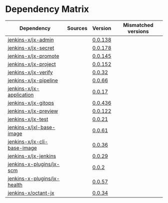 # Dependency Matrix

Dependency | Sources | Version | Mismatched versions
---------- | ------- | ------- | -------------------
[jenkins-x/jx-admin](https://github.com/jenkins-x/jx-admin.git) |  | [0.0.138](https://github.com/jenkins-x/jx-admin/releases/tag/v0.0.138) | 
[jenkins-x/jx-secret](https://github.com/jenkins-x/jx-secret.git) |  | [0.0.178](https://github.com/jenkins-x/jx-secret/releases/tag/v0.0.178) | 
[jenkins-x/jx-promote](https://github.com/jenkins-x/jx-promote.git) |  | [0.0.145](https://github.com/jenkins-x/jx-promote/releases/tag/v0.0.145) | 
[jenkins-x/jx-project](https://github.com/jenkins-x/jx-project.git) |  | [0.0.152](https://github.com/jenkins-x/jx-project/releases/tag/v0.0.152) | 
[jenkins-x/jx-verify](https://github.com/jenkins-x/jx-verify.git) |  | [0.0.32](https://github.com/jenkins-x/jx-verify/releases/tag/v0.0.32) | 
[jenkins-x/jx-pipeline](https://github.com/jenkins-x/jx-pipeline.git) |  | [0.0.66](https://github.com/jenkins-x/jx-pipeline/releases/tag/v0.0.66) | 
[jenkins-x/jx-application](https://github.com/jenkins-x/jx-application.git) |  | [0.0.17](https://github.com/jenkins-x/jx-application/releases/tag/v0.0.17) | 
[jenkins-x/jx-gitops](https://github.com/jenkins-x/jx-gitops.git) |  | [0.0.436](https://github.com/jenkins-x/jx-gitops/releases/tag/v0.0.436) | 
[jenkins-x/jx-preview](https://github.com/jenkins-x/jx-preview.git) |  | [0.0.122](https://github.com/jenkins-x/jx-preview/releases/tag/v0.0.122) | 
[jenkins-x/jx-test](https://github.com/jenkins-x/jx-test.git) |  | [0.0.21](https://github.com/jenkins-x/jx-test/releases/tag/v0.0.21) | 
[jenkins-x/jxl-base-image](https://github.com/jenkins-x/jxl-base-image) |  | [0.0.61]() | 
[jenkins-x/jx-cli-base-image](https://github.com/jenkins-x/jx-cli-base-image.git) |  | [0.0.36]() | 
[jenkins-x/jx-jenkins](https://github.com/jenkins-x/jx-jenkins.git) |  | [0.0.29](https://github.com/jenkins-x/jx-jenkins/releases/tag/v0.0.29) | 
[jenkins-x-plugins/jx-scm](https://github.com/jenkins-x-plugins/jx-scm) |  | [0.0.2](https://github.com/jenkins-x-plugins/jx-scm/releases/tag/v0.0.2) | 
[jenkins-x-plugins/jx-health](https://github.com/jenkins-x-plugins/jx-health.git) |  | [0.0.57](https://github.com/jenkins-x-plugins/jx-health/releases/tag/v0.0.57) | 
[jenkins-x/octant-jx](https://github.com/jenkins-x/octant-jx.git) |  | [0.0.34](https://github.com/jenkins-x/octant-jx/releases/tag/v0.0.34) | 
